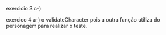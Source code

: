 exercicio 3 
c-)

exercico 4 
a-) o validateCharacter pois a outra função utiliza do personagem para realizar o teste.